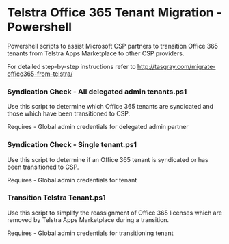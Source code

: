 # Telstra Office 365 Tenant Migration - Powershell
Powershell scripts to assist Microsoft CSP partners to transition Office 365 tenants from Telstra Apps Marketplace to other CSP providers.

For detailed step-by-step instructions refer to http://tasgray.com/migrate-office365-from-telstra/ 

### Syndication Check - All delegated admin tenants.ps1	
Use this script to determine which Office 365 tenants are syndicated and those which have been transitioned to CSP.

Requires - Global admin credentials for delegated admin partner 

### Syndication Check - Single tenant.ps1
Use this script to determine if an Office 365 tenant is syndicated or has been transitioned to CSP.

Requires - Global admin credentials for tenant

### Transition Telstra Tenant.ps1
Use this script to simplify the reassignment of Office 365 licenses which are removed by Telstra Apps Marketplace during a transition. 

Requires - Global admin credentials for transitioning tenant
